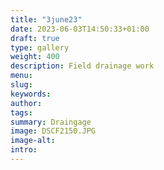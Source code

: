 ```yaml
---
title: "3june23"
date: 2023-06-03T14:50:33+01:00
draft: true
type: gallery
weight: 400
description: Field drainage work
menu:
slug:
keywords:
author: 
tags: 
summary: Draingage 
image: DSCF2150.JPG
image-alt:
intro: 
---
```

